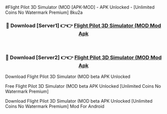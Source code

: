 #Flight Pilot 3D Simulator (MOD [APK-MOD] - APK Unlocked - [Unlimited Coins No Watermark Premium] 8ku2a



<div align="center">

<h3>🔴 Download [Server1] 👉👉 <a href="https://momento.my/?title=Flight_Pilot_3D_Simulator_(MOD">Flight Pilot 3D Simulator (MOD Mod Apk</a></h3><br>

<h3>🔴 Download [Server2] 👉👉 <a href="https://momento.my/?title=Flight_Pilot_3D_Simulator_(MOD">Flight Pilot 3D Simulator (MOD Mod Apk</a></h3>
</div>



Download Flight Pilot 3D Simulator (MOD beta APK Unlocked

Free Flight Pilot 3D Simulator (MOD beta APK Unlocked [Unlimited Coins No Watermark Premium]

Download Flight Pilot 3D Simulator (MOD beta APK Unlocked [Unlimited Coins No Watermark Premium] Mod For Android
